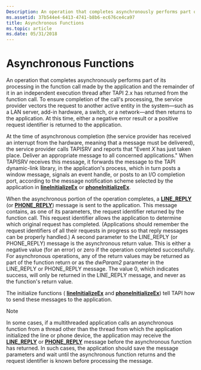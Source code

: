 ```yaml
---
Description: An operation that completes asynchronously performs part of its processing in the function call made by the application and the remainder of it in an independent execution thread after TAPI 2.x has returned from the function call.
ms.assetid: 37b544e4-6413-4741-b8b6-ec676ce4ca97
title: Asynchronous Functions
ms.topic: article
ms.date: 05/31/2018
---
```


# Asynchronous Functions

An operation that completes asynchronously performs part of its processing in the function call made by the application and the remainder of it in an independent execution thread after TAPI 2.x has returned from the function call. To ensure completion of the call's processing, the service provider vectors the request to another active entity in the system—such as a LAN server, add-in hardware, a switch, or a network—and then returns to the application. At this time, either a negative error result or a positive request identifier is returned to the application.

At the time of asynchronous completion (the service provider has received an interrupt from the hardware, meaning that a message must be delivered), the service provider calls TAPISRV and reports that "Event *X* has just taken place. Deliver an appropriate message to all concerned applications." When TAPISRV receives this message, it forwards the message to the TAPI dynamic-link library, in the application's process, which in turn posts a window message, signals an event handle, or posts to an I/O completion port, according to the message notification scheme selected by the application in [**lineInitializeEx**](https://msdn.microsoft.com/library/ms735983(v=VS.85).aspx) or [**phoneInitializeEx**](https://msdn.microsoft.com/library/ms736674(v=VS.85).aspx).

When the asynchronous portion of the operation completes, a [**LINE\_REPLY**](https://msdn.microsoft.com/library/ms736570(v=VS.85).aspx) (or [**PHONE\_REPLY**](https://msdn.microsoft.com/library/ms737188(v=VS.85).aspx)) message is sent to the application. This message contains, as one of its parameters, the request identifier returned by the function call. This request identifier allows the application to determine which original request has completed. (Applications should remember the request identifiers of all their requests in progress so that reply messages can be properly handled.) A second parameter to the LINE\_REPLY (or PHONE\_REPLY) message is the asynchronous return value. This is either a negative value (for an error) or zero if the operation completed successfully. For asynchronous operations, any of the return values may be returned as part of the function return or as the *dwParam2* parameter in the LINE\_REPLY or PHONE\_REPLY message. The value 0, which indicates success, will only be returned in the LINE\_REPLY message, and never as the function's return value.

The initialize functions ( [**lineInitializeEx**](https://msdn.microsoft.com/library/ms735983(v=VS.85).aspx) and [**phoneInitializeEx**](https://msdn.microsoft.com/library/ms736674(v=VS.85).aspx)) tell TAPI how to send these messages to the application.

> [!Note]  
> In some cases, if a multithreaded application calls an asynchronous function from a thread other than the thread from which the application initialized the line or phone device, the application may receive the [**LINE\_REPLY**](https://msdn.microsoft.com/library/ms736570(v=VS.85).aspx) or [**PHONE\_REPLY**](https://msdn.microsoft.com/library/ms737188(v=VS.85).aspx) message before the asynchronous function has returned. In such cases, the application should save the message parameters and wait until the asynchronous function returns and the request identifier is known before processing the message.

 

 

 



